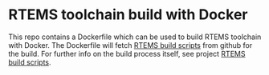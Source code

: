 
# RTEMS toolchain build with Docker

This repo contains a Dockerfile which can be used to build RTEMS toolchain with Docker. The Dockerfile will fetch [RTEMS build scripts](https://github.com/CTrocks/rtems-build-scripts) from github for the build. For further info on the build process itself, see project [RTEMS build scripts](https://github.com/CTrocks/rtems-build-scripts).
